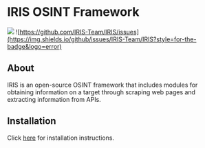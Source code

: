 # IRIS OSINT Framework
![](https://img.shields.io/github/stars/IRIS-Team/IRIS?style=for-the-badge&logo=github)  ![https://github.com/IRIS-Team/IRIS/issues](https://img.shields.io/github/issues/IRIS-Team/IRIS?style=for-the-badge&logo=error)

## About
IRIS is an open-source OSINT framework that includes modules for obtaining information on a target through scraping web pages and extracting information from APIs.

## Installation

Click [here](https://github.com/IRIS-Team/IRIS/wiki/Installation) for installation instructions.
